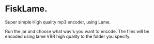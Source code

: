 # FiskLame.
  Super simple High quality mp3 encoder, using Lame.

Run the jar and choose what wav's you want to encode.
The files will be encoded using lame VBR high quality to the folder you specify.
